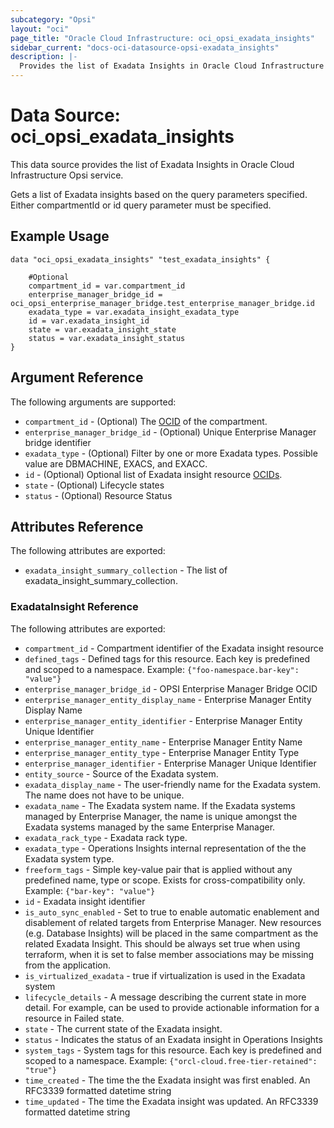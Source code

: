```yaml
---
subcategory: "Opsi"
layout: "oci"
page_title: "Oracle Cloud Infrastructure: oci_opsi_exadata_insights"
sidebar_current: "docs-oci-datasource-opsi-exadata_insights"
description: |-
  Provides the list of Exadata Insights in Oracle Cloud Infrastructure Opsi service
---
```


# Data Source: oci_opsi_exadata_insights
This data source provides the list of Exadata Insights in Oracle Cloud Infrastructure Opsi service.

Gets a list of Exadata insights based on the query parameters specified. Either compartmentId or id query parameter must be specified.


## Example Usage

```hcl
data "oci_opsi_exadata_insights" "test_exadata_insights" {

	#Optional
	compartment_id = var.compartment_id
	enterprise_manager_bridge_id = oci_opsi_enterprise_manager_bridge.test_enterprise_manager_bridge.id
	exadata_type = var.exadata_insight_exadata_type
	id = var.exadata_insight_id
	state = var.exadata_insight_state
	status = var.exadata_insight_status
}
```

## Argument Reference

The following arguments are supported:

* `compartment_id` - (Optional) The [OCID](https://docs.cloud.oracle.com/iaas/Content/General/Concepts/identifiers.htm) of the compartment.
* `enterprise_manager_bridge_id` - (Optional) Unique Enterprise Manager bridge identifier
* `exadata_type` - (Optional) Filter by one or more Exadata types. Possible value are DBMACHINE, EXACS, and EXACC. 
* `id` - (Optional) Optional list of Exadata insight resource [OCIDs](https://docs.cloud.oracle.com/iaas/Content/General/Concepts/identifiers.htm). 
* `state` - (Optional) Lifecycle states
* `status` - (Optional) Resource Status


## Attributes Reference

The following attributes are exported:

* `exadata_insight_summary_collection` - The list of exadata_insight_summary_collection.

### ExadataInsight Reference

The following attributes are exported:

* `compartment_id` - Compartment identifier of the Exadata insight resource
* `defined_tags` - Defined tags for this resource. Each key is predefined and scoped to a namespace. Example: `{"foo-namespace.bar-key": "value"}` 
* `enterprise_manager_bridge_id` - OPSI Enterprise Manager Bridge OCID
* `enterprise_manager_entity_display_name` - Enterprise Manager Entity Display Name
* `enterprise_manager_entity_identifier` - Enterprise Manager Entity Unique Identifier
* `enterprise_manager_entity_name` - Enterprise Manager Entity Name
* `enterprise_manager_entity_type` - Enterprise Manager Entity Type
* `enterprise_manager_identifier` - Enterprise Manager Unique Identifier
* `entity_source` - Source of the Exadata system.
* `exadata_display_name` - The user-friendly name for the Exadata system. The name does not have to be unique.
* `exadata_name` - The Exadata system name. If the Exadata systems managed by Enterprise Manager, the name is unique amongst the Exadata systems managed by the same Enterprise Manager.
* `exadata_rack_type` - Exadata rack type.
* `exadata_type` - Operations Insights internal representation of the the Exadata system type.
* `freeform_tags` - Simple key-value pair that is applied without any predefined name, type or scope. Exists for cross-compatibility only. Example: `{"bar-key": "value"}` 
* `id` - Exadata insight identifier
* `is_auto_sync_enabled` - Set to true to enable automatic enablement and disablement of related targets from Enterprise Manager. New resources (e.g. Database Insights) will be placed in the same compartment as the related Exadata Insight. This should be always set true when using terraform, when it is set to false member associations may be missing from the application.
* `is_virtualized_exadata` - true if virtualization is used in the Exadata system
* `lifecycle_details` - A message describing the current state in more detail. For example, can be used to provide actionable information for a resource in Failed state.
* `state` - The current state of the Exadata insight.
* `status` - Indicates the status of an Exadata insight in Operations Insights
* `system_tags` - System tags for this resource. Each key is predefined and scoped to a namespace. Example: `{"orcl-cloud.free-tier-retained": "true"}` 
* `time_created` - The time the the Exadata insight was first enabled. An RFC3339 formatted datetime string
* `time_updated` - The time the Exadata insight was updated. An RFC3339 formatted datetime string


